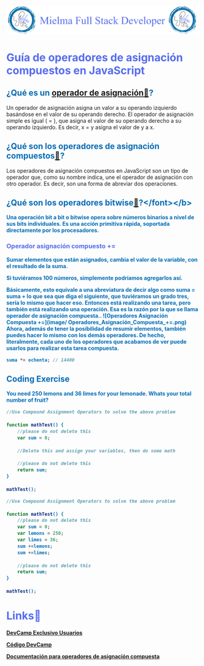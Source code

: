 ![Logo Mielma](Logo/Logo_Encabezado.png)

# <b><font color="#556CEE">Guía de operadores de asignación compuestos en JavaScript</font></b>

## <b><font color="#006cb5">¿Qué es un [operador de asignación🔗](https://developer.mozilla.org/es/docs/Web/JavaScript/Guide/Expressions_and_Operators#asignacion)?</font></b>
Un operador de asignación asigna un valor a su operando izquierdo basándose en el valor de su operando derecho. El operador de asignación simple es igual ( = ), que asigna el valor de su operando derecho a su operando izquierdo. Es decir, x = y asigna el valor de y a x.

## <b><font color="#006cb5">¿Qué son los operadores de asignación compuestos[🔗](https://developer.mozilla.org/es/docs/Web/JavaScript/Guide/Expressions_and_Operators#asignacion)?</font></b>
 Los operadores de asignación compuestos en JavaScript son un tipo de operador que, como su nombre indica, une el operador de asignación con otro operador. Es decir, son una forma de abreviar dos operaciones.

## <b><font color="#006cb5">¿Qué son los operadores bitwise[🔗](https://es.wikipedia.org/wiki/Operador_a_nivel_de_bits#:~:text=Una%20operaci%C3%B3n%20bit%20a%20bit,soportada%20directamente%20por%20los%20procesadores.)?</font></b>
Una operación bit a bit o bitwise opera sobre números binarios a nivel de sus bits individuales. Es una acción primitiva rápida, soportada directamente por los procesadores.
 

 ### <font color="#556CEE">Operador asignación compuesto +=</font>
Sumar elementos que están asignados, cambia el valor de la variable, con el resultado de la suma.

Si tuviéramos 100 números, simplemente podríamos agregarlos así.

Básicamente, esto equivale a una abreviatura de decir algo como <font color="#006cb5">suma = suma + lo que sea que diga el siguiente</font>, que tuviéramos un grado tres, sería lo mismo que hacer eso. Entonces está realizando una tarea, pero también está realizando una operación. Esa es la razón por la que se llama operador de asignación compuesta..
![Operadores Asignación Compuesta +=](image/
Operadores_Asignación_Compuesta_+=.png)
Ahora, además de tener la posibilidad de resumir elementos, también puedes hacer lo mismo con los demás operadores. De hecho, literalmente, cada uno de los operadores que acabamos de ver puede usarlos para realizar esta tarea compuesta. 
```js
suma *= ochenta; // 14400
```



## <b><font color="#006cb5">Coding Exercise</font></b>
You need 250 lemons and 36 limes for your lemonade. Whats your total number of fruit?
```js
//Use Compound Assignment Operators to solve the above problem

function mathTest() {
    //please do not delete this
    var sum = 0;
    
    //Delete this and assign your variables, then do some math
    
    //please do not delete this
    return sum;
}

mathTest();
```

```js
//Use Compound Assignment Operators to solve the above problem

function mathTest() {
    //please do not delete this
    var sum = 0;
    var lemons = 250;
    var limes = 36;
    sum +=lemons;
    sum +=limes;
    
    //please do not delete this
    return sum;
}

mathTest();
```

# <b><font color="#556CEE">Links🔗</font></b>

[DevCamp Exclusivo Usuarios](https://basque.devcamp.com/pt-full-stack-development-javascript-python-react/guide/guide-compound-assignment-operators-javascript)  

[Código DevCamp](https://github.com/rails-camp/javascript-programming/blob/master/section_b_17_compound_assignment_operators.js)

[Documentación para operadores de asignación compuesta](https://developer.mozilla.org/en-US/docs/Web/JavaScript/Guide/Expressions_and_Operators)